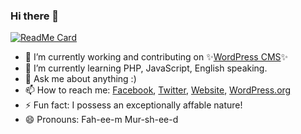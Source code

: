 ### Hi there 👋

[![ReadMe Card](https://github-readme-stats.vercel.app/api?username=murshed&show_icons=true)](https://github.com/murshed/murshed)

- 🔭  I’m currently working and contributing on ✨[WordPress CMS](https://profiles.w.org/fahimmurshed)✨
- 🌱  I’m currently learning PHP, JavaScript, English speaking.
- 💬  Ask me about anything :)
- 📫  How to reach me: [Facebook](https://fb.com/gFahim), [Twitter](https://twitter.com/WPFahim), [Website](https://fahimm.com/), [WordPress.org](https://profiles.wordpress.org/fahimmurshed)
- ⚡  Fun fact: I possess an exceptionally affable nature!
- 😄 Pronouns: Fah-ee-m Mur-sh-ee-d
